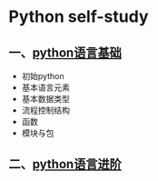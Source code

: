 # Python self-study
## 一、[python语言基础](https://github.com/Gracke/PYTHON-LEARN-Chinese-/tree/main/1.python%E8%AF%AD%E8%A8%80%E5%9F%BA%E7%A1%80)
- 初始python
- 基本语言元素
- 基本数据类型
- 流程控制结构
-  函数
- 模块与包
## 二、[python语言进阶](https://github.com/Gracke/PYTHON-LEARN-Chinese-/tree/main/2.python%E8%AF%AD%E8%A8%80%E8%BF%9B%E9%98%B6)   

